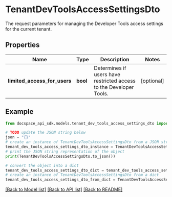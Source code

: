 # TenantDevToolsAccessSettingsDto
The request parameters for managing the Developer Tools access settings for the current tenant.

## Properties

Name | Type | Description | Notes
------------ | ------------- | ------------- | -------------
**limited_access_for_users** | **bool** | Determines if users have restricted access to the Developer Tools. | [optional] 

## Example

```python
from docspace_api_sdk.models.tenant_dev_tools_access_settings_dto import TenantDevToolsAccessSettingsDto

# TODO update the JSON string below
json = "{}"
# create an instance of TenantDevToolsAccessSettingsDto from a JSON string
tenant_dev_tools_access_settings_dto_instance = TenantDevToolsAccessSettingsDto.from_json(json)
# print the JSON string representation of the object
print(TenantDevToolsAccessSettingsDto.to_json())

# convert the object into a dict
tenant_dev_tools_access_settings_dto_dict = tenant_dev_tools_access_settings_dto_instance.to_dict()
# create an instance of TenantDevToolsAccessSettingsDto from a dict
tenant_dev_tools_access_settings_dto_from_dict = TenantDevToolsAccessSettingsDto.from_dict(tenant_dev_tools_access_settings_dto_dict)
```
[[Back to Model list]](../README.md#documentation-for-models) [[Back to API list]](../README.md#documentation-for-api-endpoints) [[Back to README]](../README.md)


